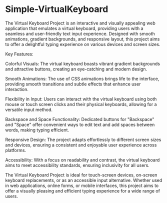 # Simple-VirtualKeyboard

The Virtual Keyboard Project is an interactive and visually appealing web application that emulates a virtual keyboard, providing users with a seamless and user-friendly text input experience. Designed with smooth animations, gradient backgrounds, and responsive layout, this project aims to offer a delightful typing experience on various devices and screen sizes.

Key Features:

Colorful Visuals: The virtual keyboard boasts vibrant gradient backgrounds and attractive buttons, creating an eye-catching and modern design.

Smooth Animations: The use of CSS animations brings life to the interface, providing smooth transitions and subtle effects that enhance user interaction.

Flexibility in Input: Users can interact with the virtual keyboard using both mouse or touch screen clicks and their physical keyboards, allowing for a versatile input method.

Backspace and Space Functionality: Dedicated buttons for "Backspace" and "Space" offer convenient ways to edit text and add spaces between words, making typing efficient.

Responsive Design: The project adapts effortlessly to different screen sizes and devices, ensuring a consistent and enjoyable user experience across platforms.

Accessibility: With a focus on readability and contrast, the virtual keyboard aims to meet accessibility standards, ensuring inclusivity for all users.

The Virtual Keyboard Project is ideal for touch-screen devices, on-screen keyboard replacements, or as an accessible input alternative. Whether used in web applications, online forms, or mobile interfaces, this project aims to offer a visually pleasing and efficient typing experience for a wide range of users.
